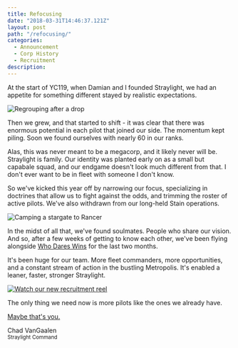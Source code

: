 ```yaml
---
title: Refocusing
date: "2018-03-31T14:46:37.121Z"
layout: post
path: "/refocusing/"
categories:
  - Announcement
  - Corp History
  - Recruitment
description: 
---
```


At the start of YC119, when Damian and I founded Straylight, we had an appetite for something different stayed by realistic expectations.

![Regrouping after a drop](../img/2017.09.27.20.58.01-1024x576.png)

Then we grew, and that started to shift - it was clear that there was enormous potential in each pilot that joined our side. The momentum kept piling. Soon we found ourselves with nearly 60 in our ranks.

Alas, this was never meant to be a megacorp, and it likely never will be. Straylight is family. Our identity was planted early on as a small but capabale squad, and our endgame doesn't look much different from that. I don't ever want to be in fleet with someone I don't know.

So we've kicked this year off by narrowing our focus, specializing in doctrines that allow us to fight against the odds, and trimming the roster of active pilots. We've also withdrawn from our long-held Stain operations.

![Camping a stargate to Rancer](../img/2018.03.08.23.22.26-1024x576.png)

In the midst of all that, we've found soulmates. People who share our vision. And so, after a few weeks of getting to know each other, we've been flying alongside [Who Dares Wins](http://davehowitzer.wixsite.com/evewhodareswins) for the last two months.

It's been huge for our team. More fleet commanders, more opportunities, and a constant stream of action in the bustling Metropolis. It's enabled a leaner, faster, stronger Straylight.

[![Watch our new recruitment reel](https://img.youtube.com/vi/b4SfPGib7VQ/maxresdefault.jpg)](https://www.youtube.com/watch?v=b4SfPGib7VQ "2018 Recruitment Trailer")

The only thing we need now is more pilots like the ones we already have.

[Maybe that's you.](/apply)

Chad VanGaalen  
<small class="text-primary">Straylight Command</small>
